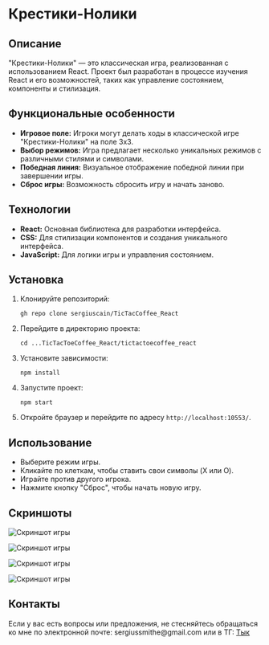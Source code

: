 <h1>Крестики-Нолики</h1>

<h2>Описание</h2>
<p>"Крестики-Нолики" — это классическая игра, реализованная с использованием React. Проект был разработан в процессе изучения React и его возможностей, таких как управление состоянием, компоненты и стилизация.</p>

<h2>Функциональные особенности</h2>
<ul>
    <li><strong>Игровое поле:</strong> Игроки могут делать ходы в классической игре "Крестики-Нолики" на поле 3x3.</li>
    <li><strong>Выбор режимов:</strong> Игра предлагает несколько уникальных режимов с различными стилями и символами.</li>
    <li><strong>Победная линия:</strong> Визуальное отображение победной линии при завершении игры.</li>
    <li><strong>Сброс игры:</strong> Возможность сбросить игру и начать заново.</li>
</ul>

<h2>Технологии</h2>
<ul>
    <li><strong>React:</strong> Основная библиотека для разработки интерфейса.</li>
    <li><strong>CSS:</strong> Для стилизации компонентов и создания уникального интерфейса.</li>
    <li><strong>JavaScript:</strong> Для логики игры и управления состоянием.</li>
</ul>

<h2>Установка</h2>
<ol>
    <li>Клонируйте репозиторий:
        <pre><code>gh repo clone sergiuscain/TicTacCoffee_React</code></pre>
    </li>
    <li>Перейдите в директорию проекта:
        <pre><code>cd ...TicTacToeCoffee_React/tictactoecoffee_react</code></pre>
    </li>
    <li>Установите зависимости:
        <pre><code>npm install</code></pre>
    </li>
    <li>Запустите проект:
        <pre><code>npm start</code></pre>
    </li>
    <li>Откройте браузер и перейдите по адресу <code>http://localhost:10553/</code>.</li>
</ol>

<h2>Использование</h2>
<ul>
    <li>Выберите режим игры.</li>
    <li>Кликайте по клеткам, чтобы ставить свои символы (X или O).</li>
    <li>Играйте против другого игрока.</li>
    <li>Нажмите кнопку "Сброс", чтобы начать новую игру.</li>
</ul>

<h2>Скриншоты</h2>
<p><img src="https://github.com/user-attachments/assets/28178568-0abe-4062-8762-9c23d61e6ed2" alt="Скриншот игры" /></p>
<p><img src="https://github.com/user-attachments/assets/3a7dd3d1-571f-4048-b72f-e7393e3d39a0" alt="Скриншот игры" /></p>
<p><img src="https://github.com/user-attachments/assets/55c4e630-83d8-4ed6-a164-191a93c1671c" alt="Скриншот игры" /></p>
<p><img src="https://github.com/user-attachments/assets/28178568-0abe-4062-8762-9c23d61e6ed2" alt="Скриншот игры" /></p>



<h2>Контакты</h2>
<p>Если у вас есть вопросы или предложения, не стесняйтесь обращаться ко мне по электронной почте: sergiussmithe@gmail.com или в ТГ: <a href="https://t.me/iamrayff">Тык</a></p>

